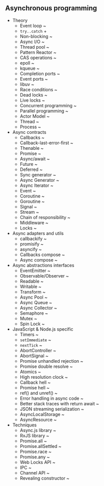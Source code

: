 ## Asynchronous programming

- Theory
  - Event loop ~
  - `try..catch` +
  - Non-blocking ~
  - Async I/O ~
  - Thread pool ~
  - Pattern Reactor ~
  - CAS operations ~
  - epoll ~
  - kqueue ~
  - Completion ports ~
  - Event ports ~
  - libuv ~
  - Race conditions ~
  - Dead locks ~
  - Live locks ~
  - Concurrent programming ~
  - Parallel programming ~
  - Actor Model ~
  - Thread ~
  - Process ~
- Async contracts
  - Callbacks ~
  - Callback-last-error-first ~
  - Thenable ~
  - Promise ~
  - Async/await ~
  - Future ~
  - Deferred ~
  - Sync generator ~
  - Async Generator ~
  - Async Iterator ~
  - Event ~
  - Coroutine ~
  - Goroutine ~
  - Signal ~
  - Stream ~
  - Chain of responsibility ~
  - Middleware ~
  - Locks ~
- Async adapters and utils
  - callbackify ~
  - promisify ~
  - asyncify ~
  - Callbacks compose ~
  - Async compose ~
- Async abstractions interfaces
  - EventEmitter ~
  - Observable/Observer ~
  - Readable ~
  - Writable ~
  - Transform ~
  - Async Pool ~
  - Async Queue ~
  - Async Collector ~
  - Semaphore ~
  - Mutex ~
  - Spin Lock ~
- JavaScript & Node.js specific
  - Timers ~
  - `setImmediate` ~
  - `nextTick` ~
  - AbortController ~
  - AbortSignal ~
  - Promise unhandled rejection ~
  - Promise double resolve ~
  - Atomics ~
  - High resolution clock ~
  - Callback hell ~
  - Promise hell ~
  - ref() and unref() ~
  - Error handling in async code ~
  - Better stack traces with return await ~
  - JSON streaming serialization ~
  - AsyncLocalStorage ~
  - AsyncResource ~
- Techniques
  - Async.js library ~
  - RxJS library ~
  - Promise.all ~
  - Promise.allSettled ~
  - Promise.race ~
  - Promise.any ~
  - Web Locks API ~
  - IPC ~
  - Channel API ~
  - Revealing constructor ~

